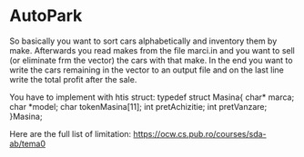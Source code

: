 # AutoPark

So basically you want to sort cars alphabetically and inventory them by make. Afterwards you read makes from the file marci.in and you want to sell (or eliminate frm the vector) the cars with that make. In the end you want to write the cars remaining in the vector to an output file and on the last line write the total profit after the sale.

You have to implement with htis struct:
typedef struct Masina{
    char* marca;
    char *model;
    char tokenMasina[11];
    int pretAchizitie;
    int pretVanzare;
}Masina;

Here are the full list of limitation: https://ocw.cs.pub.ro/courses/sda-ab/tema0

